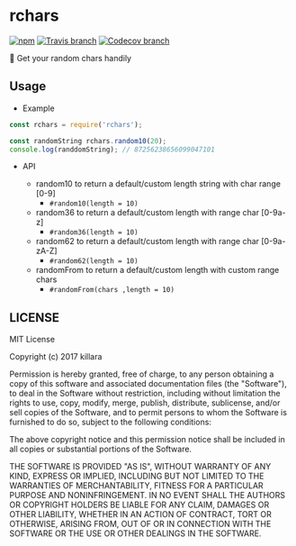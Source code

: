 # rchars

[![npm](https://img.shields.io/npm/v/rchars.svg)](https://www.npmjs.com/package/rchars)
[![Travis branch](https://img.shields.io/travis/killara/rchars/master.svg)](https://travis-ci.org/killara/rchars)
[![Codecov branch](https://img.shields.io/codecov/c/github/killara/rchars/master.svg)](https://codecov.io/github/killara/rchars?branch=master)

:game_die: Get your random chars handily

## Usage

* Example

```javascript
const rchars = require('rchars');

const randomString rchars.random10(20);
console.log(randdomString); // 87256238656099047101
```

* API

  * random10 to return a default/custom length string with char range [0-9]
    * `#random10(length = 10)`
  * random36 to return a default/custom length with range char [0-9a-z]
    * `#random36(length = 10)`
  * random62 to return a default/custom length with range char [0-9a-zA-Z]
    * `#random62(length = 10)`
  * randomFrom to return a default/custom length with custom range chars
    * `#randomFrom(chars ,length = 10)`

## LICENSE

MIT License

Copyright (c) 2017 killara

Permission is hereby granted, free of charge, to any person obtaining a copy
of this software and associated documentation files (the "Software"), to deal
in the Software without restriction, including without limitation the rights
to use, copy, modify, merge, publish, distribute, sublicense, and/or sell
copies of the Software, and to permit persons to whom the Software is
furnished to do so, subject to the following conditions:

The above copyright notice and this permission notice shall be included in all
copies or substantial portions of the Software.

THE SOFTWARE IS PROVIDED "AS IS", WITHOUT WARRANTY OF ANY KIND, EXPRESS OR
IMPLIED, INCLUDING BUT NOT LIMITED TO THE WARRANTIES OF MERCHANTABILITY,
FITNESS FOR A PARTICULAR PURPOSE AND NONINFRINGEMENT. IN NO EVENT SHALL THE
AUTHORS OR COPYRIGHT HOLDERS BE LIABLE FOR ANY CLAIM, DAMAGES OR OTHER
LIABILITY, WHETHER IN AN ACTION OF CONTRACT, TORT OR OTHERWISE, ARISING FROM,
OUT OF OR IN CONNECTION WITH THE SOFTWARE OR THE USE OR OTHER DEALINGS IN THE
SOFTWARE.
